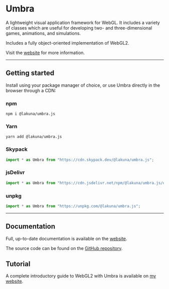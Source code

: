 # Umbra

A lightweight visual application framework for WebGL. It includes a variety of classes which are useful for developing two- and three-dimensional games, animations, and simulations.

Includes a fully object-oriented implementation of WebGL2.

Visit the [website](https://umbra.lakuna.pw) for more information.

---

## Getting started

Install using your package manager of choice, or use Umbra directly in the browser through a CDN:

### npm

```
npm i @lakuna/umbra.js
```

### Yarn

```
yarn add @lakuna/umbra.js
```

### Skypack

```js
import * as Umbra from "https://cdn.skypack.dev/@lakuna/umbra.js";
```

### jsDelivr

```js
import * as Umbra from "https://cdn.jsdelivr.net/npm/@lakuna/umbra.js/dist/index.min.js";
```

### unpkg

```js
import * as Umbra from "https://unpkg.com/@lakuna/umbra.js";
```

---

## Documentation

Full, up-to-date documentation is available on the [website](https://umbra.lakuna.pw).

The source code can be found on the [GitHub repository](https://github.com/Lakuna/Umbra).

## Tutorial

A complete introductory guide to WebGL2 with Umbra is available on [my website](https://lakuna.pw/webgl).
